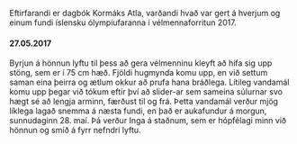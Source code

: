 Eftirfarandi er dagbók Kormáks Atla, varðandi hvað var gert á hverjum og einum fundi íslensku ólympíufaranna í vélmennaforritun 2017.

#### 27.05.2017
Byrjun á hönnun lyftu til þess að gera vélmenninu kleyft að hífa sig upp stöng, sem er í 75 cm hæð.
Fjöldi hugmynda komu upp, en við settum saman eina þeirra og ætlum okkur að prufa hana bráðlega. Lítileg vandamál komu upp þegar við tókum eftir því að slider-ar sem sameina súlurnar svo hægt sé að lengja arminn, færðust til og frá. Þetta vandamál verður mjög líklega lagað snemma á næsta fundi, en það er aukafundur á morgun, sunnudaginn 28. maí. Þá verður Inga á staðnum, sem er hópfélagi minn við hönnun og smíð á fyrr nefndri lyftu.
